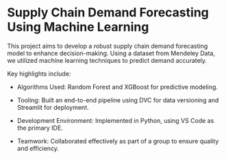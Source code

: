  # Supply Chain Demand Forecasting Using Machine Learning

 This project aims to develop a robust supply chain demand forecasting model to enhance decision-making. Using a dataset from Mendeley Data, we utilized machine learning techniques to predict demand accurately.

Key highlights include:

* Algorithms Used: Random Forest and XGBoost for predictive modeling.

* Tooling: Built an end-to-end pipeline using DVC for data versioning and Streamlit for deployment.

* Development Environment: Implemented in Python, using VS Code as the primary IDE.

* Teamwork: Collaborated effectively as part of a group to ensure quality and efficiency.
